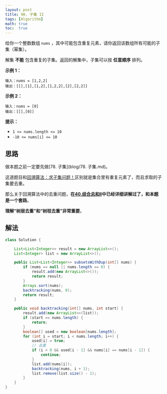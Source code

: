 ```yaml
---
layout: post
title: 90. 子集 II
tags: [Algorithm]
math: true
toc:  true
---
```


给你一个整数数组 `nums` ，其中可能包含重复元素，请你返回该数组所有可能的子集（幂集）。

解集 **不能** 包含重复的子集。返回的解集中，子集可以按 **任意顺序** 排列。

**示例 1：**

```
输入：nums = [1,2,2]
输出：[[],[1],[1,2],[1,2,2],[2],[2,2]]
```

**示例 2：**

```
输入：nums = [0]
输出：[[],[0]]
```

**提示：**

- `1 <= nums.length <= 10`
- `-10 <= nums[i] <= 10`

## 思路

做本题之前一定要先做[78. 子集](blog/78. 子集.md)。

这道题目和[回溯算法：求子集问题！](https://mp.weixin.qq.com/s/NNRzX-vJ_pjK4qxohd_LtA)区别就是集合里有重复元素了，而且求取的子集要去重。

那么关于回溯算法中的去重问题，**在[40.组合总和II](https://mp.weixin.qq.com/s/_1zPYk70NvHsdY8UWVGXmQ)中已经详细讲解过了，和本题是一个套路**。

**理解“树层去重”和“树枝去重”非常重要**。

## 解法

```java
class Solution {

    List<List<Integer>> result = new ArrayList<>();
    List<Integer> list = new ArrayList<>();

    public List<List<Integer>> subsetsWithDup(int[] nums) {
        if (nums == null || nums.length == 0) {
            result.add(new ArrayList<>());
            return result;
        }
        Arrays.sort(nums);
        backtracking(nums, 0);
        return result;
    }

    public void backtracking(int[] nums, int start) {
        result.add(new ArrayList<>(list));
        if (start == nums.length) {
            return;
        }
        boolean[] used = new boolean[nums.length];
        for (int i = start; i < nums.length; i++) {
            used[i] = true;
            // 去重
            if (i > 0 && used[i - 1] && nums[i] == nums[i - 1]) {
                continue;
            }
            list.add(nums[i]);
            backtracking(nums, i + 1);
            list.remove(list.size() - 1);
        }
    }
}
```

